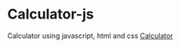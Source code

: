 # Calculator-js
Calculator using javascript, html and css
<a href="https://varunsardana004.github.io/Calculator-js/">Calculator</a>
